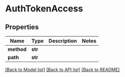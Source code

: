 # AuthTokenAccess

## Properties
Name | Type | Description | Notes
------------ | ------------- | ------------- | -------------
**method** | **str** |  | 
**path** | **str** |  | 

[[Back to Model list]](../README.md#documentation-for-models) [[Back to API list]](../README.md#documentation-for-api-endpoints) [[Back to README]](../README.md)


